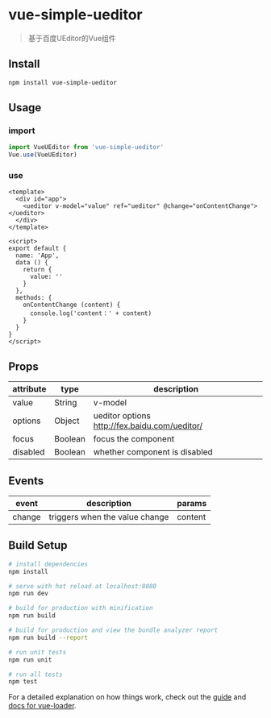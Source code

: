 # vue-simple-ueditor

> 基于百度UEditor的Vue组件

## Install
```bash
npm install vue-simple-ueditor
```

## Usage

### import
```js
import VueUEditor from 'vue-simple-ueditor'
Vue.use(VueUEditor)
```
### use
```vue
<template>
  <div id="app">
    <ueditor v-model="value" ref="ueditor" @change="onContentChange"></ueditor>
  </div>
</template>

<script>
export default {
  name: 'App',
  data () {
    return {
      value: ''
    }
  },
  methods: {
    onContentChange (content) {
      console.log('content：' + content)
    }
  }
}
</script>
```

## Props

| attribute | type | description |
| ------ | ------ | ------ |
| value | String | v-model |
| options | Object | ueditor options   http://fex.baidu.com/ueditor/ |
| focus | Boolean | focus the component |
| disabled | Boolean | whether component is disabled |


## Events

| event | description | params |
| ------ | ------ | ------ |
| change | triggers when the value change | content |

## Build Setup

``` bash
# install dependencies
npm install

# serve with hot reload at localhost:8080
npm run dev

# build for production with minification
npm run build

# build for production and view the bundle analyzer report
npm run build --report

# run unit tests
npm run unit

# run all tests
npm test
```

For a detailed explanation on how things work, check out the [guide](http://vuejs-templates.github.io/webpack/) and [docs for vue-loader](http://vuejs.github.io/vue-loader).
